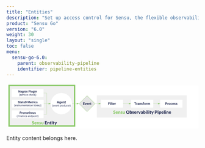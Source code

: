 ```yaml
---
title: "Entities"
description: "Set up access control for Sensu, the flexible observability pipeline. Read these documents to authenticate to Sensu and authorize access for Sensu users."
product: "Sensu Go"
version: "6.0"
weight: 30
layout: "single"
toc: false
menu:
  sensu-go-6.0:
    parent: observability-pipeline
    identifier: pipeline-entities
---
```


<svg xmlns="http://www.w3.org/2000/svg" xmlns:xlink="http://www.w3.org/1999/xlink" xmlns:lucid="lucid" viewBox="0 0 1450 350" preserveAspectRatio="xMidYMid meet"><g transform="translate(14.423076923077076 20)" lucid:page-tab-id="0_0"><path d="M0 0h1823.08v323.08H0z" fill="#fff"/><a xlink:href="../backend/" target="_top"><path d="M668.26 75.15H1346v167H668.26z" stroke="#000" stroke-opacity="0" stroke-width="2" fill="#f0f0f0"/><path class="lucid-link lucid-hotspot lucid-overlay-hotspot" d="M668.26 75.15H1346v167H668.26z" fill="none"/></a><a xlink:href="../pipeline-filter/" target="_top"><path d="M698.3 110.12c0-1.66 1.33-3 3-3H863c1.66 0 3 1.34 3 3v54c0 1.65-1.34 3-3 3H701.3c-1.67 0-3-1.35-3-3z" stroke="#000" stroke-opacity="0" fill="#fff"/><use xlink:href="#a" transform="matrix(1,0,0,1,703.2895709085567,112.11538461538461) translate(49.23988381410256 33.76402243589744)"/><path class="lucid-link lucid-hotspot lucid-overlay-hotspot" d="M698.3 110.12c0-1.66 1.33-3 3-3H863c1.66 0 3 1.34 3 3v54c0 1.65-1.34 3-3 3H701.3c-1.67 0-3-1.35-3-3z" fill="none"/></a><a xlink:href="../pipeline-transform/" target="_top"><path d="M926 110.12c0-1.66 1.34-3 3-3h161.7c1.67 0 3 1.34 3 3v54c0 1.65-1.33 3-3 3H929c-1.66 0-3-1.35-3-3z" stroke="#000" stroke-opacity="0" fill="#fff"/><use xlink:href="#b" transform="matrix(1,0,0,1,931.0000194281496,112.11538461538461) translate(18.72230568910257 33.76402243589744)"/><path class="lucid-link lucid-hotspot lucid-overlay-hotspot" d="M926 110.12c0-1.66 1.34-3 3-3h161.7c1.67 0 3 1.34 3 3v54c0 1.65-1.33 3-3 3H929c-1.66 0-3-1.35-3-3z" fill="none"/></a><a xlink:href="../pipeline-process/" target="_top"><path d="M1146 110.12c0-1.66 1.34-3 3-3h161.7c1.67 0 3 1.34 3 3v54c0 1.65-1.33 3-3 3H1149c-1.66 0-3-1.35-3-3z" stroke="#000" stroke-opacity="0" fill="#fff"/><use xlink:href="#c" transform="matrix(1,0,0,1,1151.0000194281486,112.11538461538461) translate(32.23142027243589 33.76402243589744)"/><path class="lucid-link lucid-hotspot lucid-overlay-hotspot" d="M1146 110.12c0-1.66 1.34-3 3-3h161.7c1.67 0 3 1.34 3 3v54c0 1.65-1.33 3-3 3H1149c-1.66 0-3-1.35-3-3z" fill="none"/></a><path d="M656.04 137.12h25.87" stroke="#89c967" fill="none"/><path d="M656.06 137.62h-1.02l.5-.5-.5-.5h1.02z" fill="#89c967"/><path d="M696.67 137.12l-14.26 4.63v-9.27z" stroke="#89c967" fill="#89c967"/><path d="M866.5 137.12h43.12" stroke="#89c967" fill="none"/><path d="M866.5 137.62h-.5v-1h.5z" fill="#89c967"/><path d="M924.38 137.12l-14.26 4.63v-9.27z" stroke="#89c967" fill="#89c967"/><path d="M1094.2 137.12h35.42" stroke="#89c967" fill="none"/><path d="M1094.22 137.62h-.5v-1h.5z" fill="#89c967"/><path d="M1144.38 137.12l-14.26 4.63v-9.27z" stroke="#89c967" fill="#89c967"/><a xlink:href="../pipeline-entities/" target="_top"><path d="M5.58 0H500v305.12H5.58z" stroke="#89c967" stroke-width="10" fill="#f0f0f0"/><path class="lucid-link lucid-hotspot lucid-overlay-hotspot" d="M5.58 0H500v305.12H5.58z" fill="none"/></a><path d="M266.08 57.12h23.7v79.5" stroke="#89c967" fill="none"/><path d="M266.1 57.62h-.52v-1h.5z" fill="#89c967"/><path d="M289.78 136.6v.52M267.08 137.12h36.9" stroke="#89c967" fill="none"/><path d="M267.1 137.62h-.52v-1h.5z" fill="#89c967"/><path d="M318.73 137.12l-14.26 4.63v-9.27z" stroke="#89c967" fill="#89c967"/><path d="M266.58 217.12h23.2v-79.5" stroke="#89c967" fill="none"/><path d="M266.6 217.62h-.52v-1h.5z" fill="#89c967"/><path d="M289.78 137.63v-.5M480.85 137.12h35.48" stroke="#89c967" fill="none"/><path d="M480.87 137.62h-.53v-1h.53z" fill="#89c967"/><path d="M531.1 137.12l-14.27 4.63v-9.27z" stroke="#89c967" fill="#89c967"/><a xlink:href="../backend/" target="_top"><path d="M756 180h507.7v40H756z" stroke="#000" stroke-opacity="0" stroke-width="2" fill-opacity="0"/><use xlink:href="#d" transform="matrix(1,0,0,1,756.0000201320679,180) translate(35.311711876282544 33.03418126386733)"/><use xlink:href="#e" transform="matrix(1,0,0,1,756.0000201320679,180) translate(131.66977454971118 33.03418126386733)"/><use xlink:href="#f" transform="matrix(1,0,0,1,756.0000201320679,180) translate(347.54664299139733 33.03418126386733)"/><path class="lucid-link lucid-hotspot lucid-overlay-hotspot" d="M756 180h507.7v40H756z" fill="none"/></a><a xlink:href="../pipeline-entities/" target="_top"><path d="M160 260h223.6v44.26H160z" stroke="#000" stroke-opacity="0" stroke-width="2" fill-opacity="0"/><use xlink:href="#d" transform="matrix(1,0,0,1,160,260) translate(17.248462859160668 33.03418126386733)"/><use xlink:href="#g" transform="matrix(1,0,0,1,160,260) translate(113.60652553258929 33.03418126386733)"/><path class="lucid-link lucid-hotspot lucid-overlay-hotspot" d="M160 260h223.6v44.26H160z" fill="none"/></a><a xlink:href="../pipeline-checks/" target="_top"><path d="M594.13 77.12l60 60-60 60-60-60z" stroke="#89c967" stroke-width="2" fill="#e5e5e5"/><use xlink:href="#h" transform="matrix(1,0,0,1,539.128094597964,82.11538461538461) translate(23.611478365384613 63.76402243589744)"/><path class="lucid-link lucid-hotspot lucid-overlay-hotspot" d="M594.13 77.12l60 60-60 60-60-60z" fill="none"/></a><a xlink:href="../agent/" target="_top"><path d="M480.35 137.12c0 44.18-35.8 80-80 80-44.18 0-80-35.82-80-80 0-44.2 35.82-80 80-80 44.2 0 80 35.8 80 80z" stroke="#000" stroke-opacity="0" stroke-width="2" fill="#fff"/><use xlink:href="#i" transform="matrix(1,0,0,1,325.35250883744345,62.11538461538461) translate(40.61373197115385 72.49599358974359)"/><use xlink:href="#j" transform="matrix(1,0,0,1,325.35250883744345,62.11538461538461) translate(4.678109975961533 96.59705528846155)"/><use xlink:href="#k" transform="matrix(1,0,0,1,325.35250883744345,62.11538461538461) translate(62.35163762019231 96.59705528846155)"/><path class="lucid-link lucid-hotspot lucid-overlay-hotspot" d="M480.35 137.12c0 44.18-35.8 80-80 80-44.18 0-80-35.82-80-80 0-44.2 35.82-80 80-80 44.2 0 80 35.8 80 80z" fill="none"/></a><path d="M400.35 217.62v39.5-40.74" stroke="#000" stroke-opacity="0" fill="none"/><path d="M400.35 201.62l4.64 14.26h-9.28z" stroke="#000" stroke-opacity="0" fill-opacity="0"/><a xlink:href="../pipeline-checks/" target="_top"><path d="M25.58 30.12c0-1.66 1.34-3 3-3h234c1.65 0 3 1.34 3 3v54c0 1.65-1.35 3-3 3h-234c-1.66 0-3-1.35-3-3z" stroke="#000" stroke-opacity="0" fill="#fff"/><use xlink:href="#l" transform="matrix(1,0,0,1,30.576923076922924,32.11538461538461) translate(44.63585486778845 21.400490785256405)"/><use xlink:href="#m" transform="matrix(1,0,0,1,30.576923076922924,32.11538461538461) translate(121.06908553685898 21.400490785256405)"/><use xlink:href="#n" transform="matrix(1,0,0,1,30.576923076922924,32.11538461538461) translate(50.15249399038461 44.719050480769226)"/><use xlink:href="#o" transform="matrix(1,0,0,1,30.576923076922924,32.11538461538461) translate(122.50262920673077 44.719050480769226)"/><path class="lucid-link lucid-hotspot lucid-overlay-hotspot" d="M25.58 30.12c0-1.66 1.34-3 3-3h234c1.65 0 3 1.34 3 3v54c0 1.65-1.35 3-3 3h-234c-1.66 0-3-1.35-3-3z" fill="none"/></a><a xlink:href="../pipeline-checks/" target="_top"><path d="M26.58 110.12c0-1.66 1.34-3 3-3h234c1.65 0 3 1.34 3 3v54c0 1.65-1.35 3-3 3h-234c-1.66 0-3-1.35-3-3z" stroke="#000" stroke-opacity="0" fill="#fff"/><use xlink:href="#p" transform="matrix(1,0,0,1,31.576923076922924,112.11538461538461) translate(40.292186247996796 21.400490785256405)"/><use xlink:href="#q" transform="matrix(1,0,0,1,31.576923076922924,112.11538461538461) translate(112.97879732572116 21.400490785256405)"/><use xlink:href="#r" transform="matrix(1,0,0,1,31.576923076922924,112.11538461538461) translate(11.991436298076906 44.719050480769226)"/><use xlink:href="#s" transform="matrix(1,0,0,1,31.576923076922924,112.11538461538461) translate(158.83263221153848 44.719050480769226)"/><path class="lucid-link lucid-hotspot lucid-overlay-hotspot" d="M26.58 110.12c0-1.66 1.34-3 3-3h234c1.65 0 3 1.34 3 3v54c0 1.65-1.35 3-3 3h-234c-1.66 0-3-1.35-3-3z" fill="none"/></a><a xlink:href="../pipeline-checks/" target="_top"><path d="M26.08 190.12c0-1.66 1.34-3 3-3h234c1.65 0 3 1.34 3 3v54c0 1.65-1.35 3-3 3h-234c-1.66 0-3-1.35-3-3z" stroke="#000" stroke-opacity="0" fill="#fff"/><use xlink:href="#t" transform="matrix(1,0,0,1,31.076923076922924,192.11538461538464) translate(53.57515775240384 21.400490785256405)"/><use xlink:href="#u" transform="matrix(1,0,0,1,31.076923076922924,192.11538461538464) translate(32.30675330528845 44.719050480769226)"/><use xlink:href="#v" transform="matrix(1,0,0,1,31.076923076922924,192.11538461538464) translate(116.04698768028847 44.719050480769226)"/><path class="lucid-link lucid-hotspot lucid-overlay-hotspot" d="M26.08 190.12c0-1.66 1.34-3 3-3h234c1.65 0 3 1.34 3 3v54c0 1.65-1.35 3-3 3h-234c-1.66 0-3-1.35-3-3z" fill="none"/></a><defs><path fill="#2c3458" d="M1006-595H430V0H130v-1456h948v243H430v376h576v242" id="w"/><path fill="#2c3458" d="M416 0H126v-1082h290V0zM271-1212c-92 0-162-61-162-150s68-149 162-149c93 0 162 60 162 149s-70 150-162 150" id="x"/><path fill="#2c3458" d="M416 0H126v-1536h290V0" id="y"/><path fill="#2c3458" d="M457-330c2 83 25 111 111 112 32 0 60-2 85-7V-6c-57 17-115 26-175 26-203 0-310-102-310-307v-583H10v-212h158v-266h289v266h185v212H457v540" id="z"/><path fill="#2c3458" d="M1031-175C952-60 797 20 609 20 287 20 60-206 72-543c12-330 180-559 505-559 309 0 482 214 477 537v118H365c15 134 115 234 263 234 111 0 198-40 261-121zM770-644c5-139-62-226-194-224-130 1-191 97-208 224h402" id="A"/><path fill="#2c3458" d="M719-811c-143-24-279 1-319 103V0H111v-1082h273l8 129c74-124 180-175 331-136" id="B"/><g id="a"><use transform="matrix(0.012520032051282052,0,0,0.012520032051282052,0,0)" xlink:href="#w"/><use transform="matrix(0.012520032051282052,0,0,0.012520032051282052,14.047475961538462,0)" xlink:href="#x"/><use transform="matrix(0.012520032051282052,0,0,0.012520032051282052,20.845853365384617,0)" xlink:href="#y"/><use transform="matrix(0.012520032051282052,0,0,0.012520032051282052,27.64423076923077,0)" xlink:href="#z"/><use transform="matrix(0.012520032051282052,0,0,0.012520032051282052,36.30809294871795,0)" xlink:href="#A"/><use transform="matrix(0.012520032051282052,0,0,0.012520032051282052,50.16776842948718,0)" xlink:href="#B"/></g><path fill="#2c3458" d="M1226-1213H780V0H480v-1213H40v-243h1186v243" id="C"/><path fill="#2c3458" d="M552-1102c254-4 435 134 435 383v469c1 103 15 180 43 233V0H738c-13-26-23-58-29-97C639-19 548 20 436 20 238 20 64-113 68-304c5-258 212-357 496-357h133c11-137-29-227-160-227-90 0-156 45-156 131H92c15-231 213-342 460-345zM357-325c0 76 61 124 142 124 88 0 168-45 198-105v-186H589c-152 2-232 51-232 167" id="D"/><path fill="#2c3458" d="M750-692c-1-124-48-174-173-175-81 0-142 35-183 104V0H105v-1082h272l9 125c77-97 181-145 311-145 244 0 342 151 342 403V0H750v-692" id="E"/><path fill="#2c3458" d="M529-185c94 0 168-33 168-114 0-35-18-63-53-83s-91-39-168-55C219-491 90-600 90-765c0-208 203-337 432-337 246 0 451 124 453 349H686c-2-91-62-143-165-143-86 0-151 41-153 117 0 32 16 57 46 77 63 43 257 69 335 100 151 60 229 153 229 291C978-13 554 93 282-28 162-81 60-190 56-344h274c5 106 86 159 199 159" id="F"/><path fill="#2c3458" d="M190-1174c-11-296 244-440 544-363l-3 224c-24-6-53-9-88-9-109 0-163 51-163 153v87h215v212H480V0H190v-870H29v-212h161v-92" id="G"/><path fill="#2c3458" d="M579 20C257 20 58-214 66-551c8-331 182-551 511-551 324 0 514 231 514 572 0 319-198 550-512 550zm-2-888c-169 0-222 141-222 338 0 181 61 317 224 317 170 0 223-137 223-338 0-178-64-317-225-317" id="H"/><path fill="#2c3458" d="M741-689c-2-124-40-177-163-178-82 0-141 34-178 102V0H111v-1082h271l9 121c77-94 180-141 311-141 139 0 235 55 287 165 76-110 184-165 325-165 249 0 348 151 348 411V0h-290v-690c-2-123-39-176-163-177-87 0-147 41-180 124l1 743H741v-689" id="I"/><g id="b"><use transform="matrix(0.012520032051282052,0,0,0.012520032051282052,0,0)" xlink:href="#C"/><use transform="matrix(0.012520032051282052,0,0,0.012520032051282052,15.049078525641026,0)" xlink:href="#B"/><use transform="matrix(0.012520032051282052,0,0,0.012520032051282052,24.025941506410255,0)" xlink:href="#D"/><use transform="matrix(0.012520032051282052,0,0,0.012520032051282052,37.77293669871795,0)" xlink:href="#E"/><use transform="matrix(0.012520032051282052,0,0,0.012520032051282052,52.13341346153847,0)" xlink:href="#F"/><use transform="matrix(0.012520032051282052,0,0,0.012520032051282052,65.31700721153845,0)" xlink:href="#G"/><use transform="matrix(0.012520032051282052,0,0,0.012520032051282052,74.50671073717947,0)" xlink:href="#H"/><use transform="matrix(0.012520032051282052,0,0,0.012520032051282052,89.00490785256409,0)" xlink:href="#B"/><use transform="matrix(0.012520032051282052,0,0,0.012520032051282052,98.35737179487178,0)" xlink:href="#I"/></g><path fill="#2c3458" d="M1245-974c0 302-233 466-552 461H430V0H130v-1456h568c323 5 547 167 547 482zm-303 2c1-143-93-241-237-241H430v457h268c151 1 244-71 244-216" id="J"/><path fill="#2c3458" d="M355-556c-2 203 30 338 206 343 102 3 181-63 182-161h271C1001-128 821 17 566 20 242 24 66-212 66-554c0-320 184-548 498-548 262 0 451 167 450 423H743c-1-108-75-193-184-189-162 6-202 123-204 312" id="K"/><g id="c"><use transform="matrix(0.012520032051282052,0,0,0.012520032051282052,0,0)" xlink:href="#J"/><use transform="matrix(0.012520032051282052,0,0,0.012520032051282052,16.53896233974359,0)" xlink:href="#B"/><use transform="matrix(0.012520032051282052,0,0,0.012520032051282052,25.44070512820513,0)" xlink:href="#H"/><use transform="matrix(0.012520032051282052,0,0,0.012520032051282052,39.93890224358975,0)" xlink:href="#K"/><use transform="matrix(0.012520032051282052,0,0,0.012520032051282052,53.310296474358985,0)" xlink:href="#A"/><use transform="matrix(0.012520032051282052,0,0,0.012520032051282052,67.16997195512822,0)" xlink:href="#F"/><use transform="matrix(0.012520032051282052,0,0,0.012520032051282052,80.35356570512822,0)" xlink:href="#F"/></g><path fill="#89c967" d="M524-252c120-1 200-49 194-169-8-162-195-164-324-209-183-64-330-162-324-410 5-208 127-332 287-396 178-72 447-26 571 54 32 21 62 40 88 64l-84 157c-19 43-73 61-124 33-64-36-131-79-234-79-114 0-188 47-188 150 0 109 114 131 206 161 219 72 447 139 444 429-3 234-123 379-300 445-265 98-584-9-722-154l100-158c22-40 88-51 134-21 74 48 151 104 276 103" id="L"/><path fill="#89c967" d="M1024-162C926-48 781 16 578 16 325 16 169-111 94-299c-49-123-59-309-6-439 74-183 225-315 476-315 298 0 466 176 466 475 0 66-3 115-70 115H362c16 155 90 243 244 247 98 2 155-39 218-71 37-18 85-16 110 14zM752-643c-3-120-60-196-182-196-129 0-185 80-205 196h387" id="M"/><path fill="#89c967" d="M612-820c-81 1-134 39-182 81V0H120v-1037h192c70-3 79 59 94 112 74-70 159-128 302-128 236 0 352 157 352 394V0H750v-659c0-96-44-162-138-161" id="N"/><path fill="#89c967" d="M56-725c5-259 241-361 518-318 104 16 188 63 250 124l-70 109c-15 22-27 35-60 35-81 0-126-60-222-60-69 0-122 24-122 85 0 75 88 87 152 109 156 54 328 97 328 304C830-90 649 16 394 16 236 16 110-38 22-112c35-48 58-109 103-146 116-42 152 74 285 65 73-5 130-23 130-90 0-78-87-92-154-113C219-449 52-505 56-725" id="O"/><path fill="#89c967" d="M452 16c-236 0-352-157-352-395v-658h310v658c0 97 43 162 138 161 82-1 133-37 182-80v-739h310V0H848c-67 5-80-61-95-112C679-41 594 16 452 16" id="P"/><g id="d"><use transform="matrix(0.0167346409644718,0,0,0.0167346409644718,0,0)" xlink:href="#L"/><use transform="matrix(0.0167346409644718,0,0,0.0167346409644718,18.14035080548743,0)" xlink:href="#M"/><use transform="matrix(0.0167346409644718,0,0,0.0167346409644718,36.34764017483275,0)" xlink:href="#N"/><use transform="matrix(0.0167346409644718,0,0,0.0167346409644718,55.759823693620035,0)" xlink:href="#O"/><use transform="matrix(0.0167346409644718,0,0,0.0167346409644718,70.48630774235522,0)" xlink:href="#P"/></g><path fill="#2c3458" d="M1504-1022c73 177 73 411 0 587-110 265-336 451-702 451-365 0-594-187-704-451-73-177-73-412 0-588 110-265 339-450 704-450s592 187 702 451zM802-264c280 0 410-182 410-465 0-282-131-465-410-465-281 0-412 182-412 465 0 284 130 465 412 465" id="Q"/><path fill="#2c3458" d="M666 16c-127 3-195-56-255-124C401-53 395 0 326 0H120v-1497h310v570c74-71 163-129 304-126 201 5 299 137 348 303 38 127 40 313-4 439-63 179-182 322-412 327zm124-543c0-153-21-288-164-293-99-3-151 43-196 98v440c40 45 88 70 162 70 160 0 198-144 198-315" id="R"/><path fill="#2c3458" d="M56-725c5-259 241-361 518-318 104 16 188 63 250 124l-70 109c-15 22-27 35-60 35-81 0-126-60-222-60-69 0-122 24-122 85 0 75 88 87 152 109 156 54 328 97 328 304C830-90 649 16 394 16 236 16 110-38 22-112c35-48 58-109 103-146 116-42 152 74 285 65 73-5 130-23 130-90 0-78-87-92-154-113C219-449 52-505 56-725" id="S"/><path fill="#2c3458" d="M1024-162C926-48 781 16 578 16 325 16 169-111 94-299c-49-123-59-309-6-439 74-183 225-315 476-315 298 0 466 176 466 475 0 66-3 115-70 115H362c16 155 90 243 244 247 98 2 155-39 218-71 37-18 85-16 110 14zM752-643c-3-120-60-196-182-196-129 0-185 80-205 196h387" id="T"/><path fill="#2c3458" d="M768-795c-14 65-88 29-146 29-81 0-145 43-192 130V0H120v-1037c73 2 156-8 222 4 64 11 52 105 69 166 65-96 144-190 283-190 47 0 85 11 114 34" id="U"/><path fill="#2c3458" d="M694 0H412L10-1037h258c43-1 77 23 86 54 69 227 146 446 203 684 58-239 142-456 211-684 10-29 42-55 82-54h246" id="V"/><path fill="#2c3458" d="M572-1057c257 0 406 153 406 409V0c-68-4-160 9-208-12-30-14-45-72-60-107C623-47 539 18 382 16 189 13 70-77 70-270c0-183 145-251 311-298 78-21 176-33 295-36 8-132-26-216-144-216-125 0-159 78-268 78-94 0-104-95-146-151 112-100 257-164 454-164zM366-285c-2 73 41 96 114 96 97 0 140-35 196-89v-144c-104 4-184 15-248 46-39 19-61 43-62 91" id="W"/><path fill="#2c3458" d="M440-1037V0H130v-1037h310zm-154-466c113 0 190 70 190 182 0 111-79 180-190 180-109 0-184-71-184-180 0-110 74-182 184-182" id="X"/><path fill="#2c3458" d="M440-1497V0H130v-1497h310" id="Y"/><path fill="#2c3458" d="M774-74c-71 55-172 90-290 90-196 0-304-108-304-303v-536c-70 1-146 12-146-61v-121l165-32 61-253c16-78 146-38 230-48v303h252v212H490v515c0 45 23 83 68 83 48 0 88-50 122 4" id="Z"/><path fill="#2c3458" d="M544 269c-20 41-37 60-98 60H214L414-91 0-1037h274c46-1 73 23 84 54 69 190 150 371 209 571 68-189 134-380 199-571 10-28 45-55 82-54h250" id="aa"/><g id="e"><use transform="matrix(0.0167346409644718,0,0,0.0167346409644718,0,0)" xlink:href="#Q"/><use transform="matrix(0.0167346409644718,0,0,0.0167346409644718,26.775425543154878,0)" xlink:href="#R"/><use transform="matrix(0.0167346409644718,0,0,0.0167346409644718,46.18760906194217,0)" xlink:href="#S"/><use transform="matrix(0.0167346409644718,0,0,0.0167346409644718,60.914093110677356,0)" xlink:href="#T"/><use transform="matrix(0.0167346409644718,0,0,0.0167346409644718,79.12138248002267,0)" xlink:href="#U"/><use transform="matrix(0.0167346409644718,0,0,0.0167346409644718,92.94419591667638,0)" xlink:href="#V"/><use transform="matrix(0.0167346409644718,0,0,0.0167346409644718,111.45270882338218,0)" xlink:href="#W"/><use transform="matrix(0.0167346409644718,0,0,0.0167346409644718,129.49265178308278,0)" xlink:href="#R"/><use transform="matrix(0.0167346409644718,0,0,0.0167346409644718,148.90483530187007,0)" xlink:href="#X"/><use transform="matrix(0.0167346409644718,0,0,0.0167346409644718,158.443580651619,0)" xlink:href="#Y"/><use transform="matrix(0.0167346409644718,0,0,0.0167346409644718,167.98232600136788,0)" xlink:href="#X"/><use transform="matrix(0.0167346409644718,0,0,0.0167346409644718,177.52107135111683,0)" xlink:href="#Z"/><use transform="matrix(0.0167346409644718,0,0,0.0167346409644718,190.90878412269427,0)" xlink:href="#aa"/></g><path fill="#2c3458" d="M1220-981c0 346-230 490-586 494H458V0H120v-1457h514c350 4 586 140 586 476zm-338 0c0-152-92-223-248-223H458v462h176c169 2 248-80 248-239" id="ab"/><path fill="#2c3458" d="M666 16c-111 3-175-34-236-85v398H120v-1366h192c78-3 80 73 99 128 76-81 169-148 323-148 201 0 299 140 348 307 38 128 40 313-4 439-63 179-182 321-412 327zm124-543c0-153-21-288-164-293-99-3-151 43-196 98v440c40 45 88 70 162 70 160 0 198-144 198-315" id="ac"/><path fill="#2c3458" d="M612-820c-81 1-134 39-182 81V0H120v-1037h192c70-3 79 59 94 112 74-70 159-128 302-128 236 0 352 157 352 394V0H750v-659c0-96-44-162-138-161" id="ad"/><g id="f"><use transform="matrix(0.0167346409644718,0,0,0.0167346409644718,0,0)" xlink:href="#ab"/><use transform="matrix(0.0167346409644718,0,0,0.0167346409644718,21.353401870666016,0)" xlink:href="#X"/><use transform="matrix(0.0167346409644718,0,0,0.0167346409644718,30.89214722041494,0)" xlink:href="#ac"/><use transform="matrix(0.0167346409644718,0,0,0.0167346409644718,50.23739217534434,0)" xlink:href="#T"/><use transform="matrix(0.0167346409644718,0,0,0.0167346409644718,68.44468154468966,0)" xlink:href="#Y"/><use transform="matrix(0.0167346409644718,0,0,0.0167346409644718,77.98342689443858,0)" xlink:href="#X"/><use transform="matrix(0.0167346409644718,0,0,0.0167346409644718,87.5221722441875,0)" xlink:href="#ad"/><use transform="matrix(0.0167346409644718,0,0,0.0167346409644718,106.93435576297479,0)" xlink:href="#T"/></g><path fill="#2c3458" d="M1058-1457v260H460v340h458v250H460v347h598V0H120v-1457h938" id="ae"/><g id="g"><use transform="matrix(0.0167346409644718,0,0,0.0167346409644718,0,0)" xlink:href="#ae"/><use transform="matrix(0.0167346409644718,0,0,0.0167346409644718,18.910144289853132,0)" xlink:href="#ad"/><use transform="matrix(0.0167346409644718,0,0,0.0167346409644718,38.32232780864042,0)" xlink:href="#Z"/><use transform="matrix(0.0167346409644718,0,0,0.0167346409644718,51.710040580217864,0)" xlink:href="#X"/><use transform="matrix(0.0167346409644718,0,0,0.0167346409644718,61.248785929966786,0)" xlink:href="#Z"/><use transform="matrix(0.0167346409644718,0,0,0.0167346409644718,74.63649870154423,0)" xlink:href="#aa"/></g><path fill="#2c3458" d="M1006-631H430v390h676V0H130v-1456h974v243H430v347h576v235" id="af"/><path fill="#2c3458" d="M516-353l201-729h302L654 0H378L13-1082h302" id="ag"/><g id="h"><use transform="matrix(0.012520032051282052,0,0,0.012520032051282052,0,0)" xlink:href="#af"/><use transform="matrix(0.012520032051282052,0,0,0.012520032051282052,14.097556089743591,0)" xlink:href="#ag"/><use transform="matrix(0.012520032051282052,0,0,0.012520032051282052,26.893028846153847,0)" xlink:href="#A"/><use transform="matrix(0.012520032051282052,0,0,0.012520032051282052,40.75270432692308,0)" xlink:href="#E"/><use transform="matrix(0.012520032051282052,0,0,0.012520032051282052,55.11318108974359,0)" xlink:href="#z"/></g><path fill="#2c3458" d="M952-300H426L326 0H7l542-1456h278L1372 0h-319zM507-543h364l-183-545" id="ah"/><path fill="#2c3458" d="M505 20C221 18 69-239 69-549c0-302 153-553 438-553 119 0 211 41 277 122l12-102h262V-36c-8 305-208 458-520 462-160 1-335-76-403-170L263 80c72 81 159 121 262 121 172 1 260-107 243-294C701-18 614 20 505 20zm76-887c-165 0-223 147-223 339 0 172 66 314 221 314 88 0 151-33 189-99v-455c-39-66-101-99-187-99" id="ai"/><g id="i"><use transform="matrix(0.012520032051282052,0,0,0.012520032051282052,0,0)" xlink:href="#ah"/><use transform="matrix(0.012520032051282052,0,0,0.012520032051282052,17.252604166666668,0)" xlink:href="#ai"/><use transform="matrix(0.012520032051282052,0,0,0.012520032051282052,31.888521634615387,0)" xlink:href="#A"/><use transform="matrix(0.012520032051282052,0,0,0.012520032051282052,45.74819711538462,0)" xlink:href="#E"/><use transform="matrix(0.012520032051282052,0,0,0.012520032051282052,60.10867387820513,0)" xlink:href="#z"/></g><path fill="#2c3458" d="M319-664C304-226 428 158 661 357l-38 113c-89-49-172-133-254-248C142-97 71-578 194-1025c67-244 240-513 429-618l38 122c-201 153-330 502-342 857" id="aj"/><path fill="#2c3458" d="M599-131c141 0 220-65 285-146l113 88C906-50 770 20 589 20 281 21 93-214 93-545c0-223 93-397 233-485 74-48 154-72 240-72 300 2 449 218 445 537v77H278c0 197 129 357 321 357zm227-509c-3-180-88-310-260-310-170 0-264 140-282 310h542" id="ak"/><path fill="#2c3458" d="M497-251l268-831h189L566 0H425L33-1082h189" id="al"/><path fill="#2c3458" d="M589-945c-131 0-219 81-264 174V0H140v-1082h175l6 136c83-104 191-156 324-156 229 0 346 129 346 387V0H806v-716c-2-153-65-229-217-229" id="am"/><path fill="#2c3458" d="M456 20C285 20 205-92 206-268v-671H9v-143h197v-262h185v262h202v143H391v671c-9 125 92 149 207 118V0c-49 13-96 20-142 20" id="an"/><g id="j"><use transform="matrix(0.00939002403846154,0,0,0.00939002403846154,0,0)" xlink:href="#aj"/><use transform="matrix(0.00939002403846154,0,0,0.00939002403846154,6.5730168269230775,0)" xlink:href="#ak"/><use transform="matrix(0.00939002403846154,0,0,0.00939002403846154,16.639122596153847,0)" xlink:href="#al"/><use transform="matrix(0.00939002403846154,0,0,0.00939002403846154,25.831956129807693,0)" xlink:href="#ak"/><use transform="matrix(0.00939002403846154,0,0,0.00939002403846154,36.02013221153847,0)" xlink:href="#am"/><use transform="matrix(0.00939002403846154,0,0,0.00939002403846154,46.63085937500001,0)" xlink:href="#an"/></g><path fill="#2c3458" d="M632-1102c291 0 422 251 422 573 0 297-141 548-419 549-131 0-235-42-310-125v521H140v-1498h169l9 120c75-93 180-140 314-140zm-53 971c207 0 290-180 290-419 0-218-92-395-292-395-112 0-196 50-252 149v517c55 99 140 148 254 148" id="ao"/><path fill="#2c3458" d="M663-916c-163-27-288 18-338 148V0H140v-1082h180l3 125c61-97 147-145 258-145 36 0 63 5 82 14v172" id="ap"/><path fill="#2c3458" d="M584 20C278 26 81-227 91-551c10-320 175-545 491-551 308-5 503 247 494 573-9 322-175 543-492 549zm-2-970c-208 0-305 185-305 421 0 216 106 398 307 398 211 0 307-186 307-420 0-214-109-399-309-399" id="aq"/><path fill="#2c3458" d="M520 20C244 20 95-247 95-550c0-298 151-550 427-552 127 0 227 43 301 130v-564h185V0H838l-9-116C755-25 652 20 520 20zm48-965c-210 0-288 177-288 416 0 218 87 392 286 392 117 0 203-53 257-158v-497c-55-102-140-153-255-153" id="ar"/><path fill="#2c3458" d="M491 20c-241-1-355-148-355-398v-704h185v699c0 164 67 246 200 246 141 0 235-53 282-158v-787h185V0H812l-4-107C736-22 630 20 491 20" id="as"/><path fill="#2c3458" d="M277-555c0 244 77 420 297 424 127 2 249-93 255-210h175C980-127 805 20 574 20 258 20 81-222 92-562c11-319 164-533 481-540 237-5 426 165 431 392H829c-7-133-115-242-256-240-209 4-296 166-296 395" id="at"/><path fill="#2c3458" d="M38 357C331 141 457-487 337-984c-53-219-157-429-299-546l39-113c190 106 362 378 431 621 75 268 76 597 0 868C440 88 266 365 77 470" id="au"/><g id="k"><use transform="matrix(0.00939002403846154,0,0,0.00939002403846154,0,0)" xlink:href="#ao"/><use transform="matrix(0.00939002403846154,0,0,0.00939002403846154,10.789137620192308,0)" xlink:href="#ap"/><use transform="matrix(0.00939002403846154,0,0,0.00939002403846154,17.108623798076927,0)" xlink:href="#aq"/><use transform="matrix(0.00939002403846154,0,0,0.00939002403846154,28.076171875000007,0)" xlink:href="#ar"/><use transform="matrix(0.00939002403846154,0,0,0.00939002403846154,38.921649639423094,0)" xlink:href="#as"/><use transform="matrix(0.00939002403846154,0,0,0.00939002403846154,49.52298677884617,0)" xlink:href="#at"/><use transform="matrix(0.00939002403846154,0,0,0.00939002403846154,59.589092548076934,0)" xlink:href="#ak"/><use transform="matrix(0.00939002403846154,0,0,0.00939002403846154,69.77726862980771,0)" xlink:href="#ap"/><use transform="matrix(0.00939002403846154,0,0,0.00939002403846154,76.28455528846155,0)" xlink:href="#au"/></g><path fill="#2c3458" d="M1314 0h-300L430-958V0H130v-1456h300l585 960v-960h299V0" id="av"/><g id="l"><use transform="matrix(0.010955028044871796,0,0,0.010955028044871796,0,0)" xlink:href="#av"/><use transform="matrix(0.010955028044871796,0,0,0.010955028044871796,15.840970552884617,0)" xlink:href="#D"/><use transform="matrix(0.010955028044871796,0,0,0.010955028044871796,27.86959134615385,0)" xlink:href="#ai"/><use transform="matrix(0.010955028044871796,0,0,0.010955028044871796,40.67601913060898,0)" xlink:href="#x"/><use transform="matrix(0.010955028044871796,0,0,0.010955028044871796,46.624599358974365,0)" xlink:href="#H"/><use transform="matrix(0.010955028044871796,0,0,0.010955028044871796,59.310521834935905,0)" xlink:href="#F"/></g><path fill="#2c3458" d="M463 20c-241-1-359-147-359-393v-709h289v699c0 113 51 169 154 169 98 0 165-34 202-102v-766h290V0H767l-8-110C688-23 589 20 463 20" id="aw"/><g id="m"><use transform="matrix(0.010955028044871796,0,0,0.010955028044871796,0,0)" xlink:href="#J"/><use transform="matrix(0.010955028044871796,0,0,0.010955028044871796,14.471592047275642,0)" xlink:href="#y"/><use transform="matrix(0.010955028044871796,0,0,0.010955028044871796,20.42017227564103,0)" xlink:href="#aw"/><use transform="matrix(0.010955028044871796,0,0,0.010955028044871796,32.97463441506411,0)" xlink:href="#ai"/><use transform="matrix(0.010955028044871796,0,0,0.010955028044871796,45.78106219951925,0)" xlink:href="#x"/><use transform="matrix(0.010955028044871796,0,0,0.010955028044871796,51.72964242788463,0)" xlink:href="#E"/></g><path fill="#2c3458" d="M538-131c121 0 232-49 232-156 0-50-20-88-56-117-73-60-334-92-420-143-92-55-162-110-162-238 0-190 192-317 400-317 223 0 414 129 413 338H759c0-108-110-186-227-186-119 0-215 53-215 159 0 45 18 78 53 101 76 52 331 90 416 139 98 57 169 115 169 251C955-92 760 20 538 20c-176 0-314-68-386-174-38-55-57-115-57-179h185c6 129 116 202 258 202" id="ax"/><path fill="#2c3458" d="M341 0H156v-1082h185V0zm-91-1264c-68 0-108-42-109-105 0-62 41-107 109-107s110 44 110 107-42 105-110 105" id="ay"/><g id="n"><use transform="matrix(0.00939002403846154,0,0,0.00939002403846154,0,0)" xlink:href="#aj"/><use transform="matrix(0.00939002403846154,0,0,0.00939002403846154,6.5730168269230775,0)" xlink:href="#ax"/><use transform="matrix(0.00939002403846154,0,0,0.00939002403846154,16.488882211538463,0)" xlink:href="#ak"/><use transform="matrix(0.00939002403846154,0,0,0.00939002403846154,26.677058293269234,0)" xlink:href="#ap"/><use transform="matrix(0.00939002403846154,0,0,0.00939002403846154,33.35336538461539,0)" xlink:href="#al"/><use transform="matrix(0.00939002403846154,0,0,0.00939002403846154,42.66826923076923,0)" xlink:href="#ay"/><use transform="matrix(0.00939002403846154,0,0,0.00939002403846154,47.33511117788462,0)" xlink:href="#at"/><use transform="matrix(0.00939002403846154,0,0,0.00939002403846154,57.40121694711539,0)" xlink:href="#ak"/></g><path fill="#2c3458" d="M589-945c-131 0-219 81-264 174V0H140v-1536h185v585c82-101 189-151 320-151 229 0 346 129 346 387V0H806v-716c-2-153-65-229-217-229" id="az"/><path fill="#2c3458" d="M442-501L326-380V0H141v-1536h185v929c135-169 291-317 436-475h225L566-630 1036 0H819" id="aA"/><g id="o"><use transform="matrix(0.00939002403846154,0,0,0.00939002403846154,0,0)" xlink:href="#at"/><use transform="matrix(0.00939002403846154,0,0,0.00939002403846154,10.06610576923077,0)" xlink:href="#az"/><use transform="matrix(0.00939002403846154,0,0,0.00939002403846154,20.658052884615387,0)" xlink:href="#ak"/><use transform="matrix(0.00939002403846154,0,0,0.00939002403846154,30.846228966346157,0)" xlink:href="#at"/><use transform="matrix(0.00939002403846154,0,0,0.00939002403846154,40.91233473557693,0)" xlink:href="#aA"/><use transform="matrix(0.00939002403846154,0,0,0.00939002403846154,50.65917968750001,0)" xlink:href="#au"/></g><path fill="#2c3458" d="M658-217c127 0 227-49 227-165 0-57-21-98-60-130-79-64-370-142-463-196-162-95-248-210-248-361 0-280 246-403 537-407 213-3 383 84 467 216 45 69 68 147 68 234H886c0-139-96-211-240-211-129 0-232 55-232 169 0 47 24 87 72 119s117 62 210 90c171 51 295 115 373 191s117 171 117 284c-2 272-237 411-528 404C331 13 78-135 69-458h301c0 161 96 241 288 241" id="aB"/><path fill="#2c3458" d="M130 0v-1456h448c435 14 673 299 665 762-5 285-130 500-319 606C822-31 708 0 581 0H130zm809-685c9-311-79-526-361-528H430v972h145c252-2 356-181 364-444" id="aC"/><g id="p"><use transform="matrix(0.010955028044871796,0,0,0.010955028044871796,0,0)" xlink:href="#aB"/><use transform="matrix(0.010955028044871796,0,0,0.010955028044871796,13.792380308493591,0)" xlink:href="#z"/><use transform="matrix(0.010955028044871796,0,0,0.010955028044871796,21.373259715544876,0)" xlink:href="#D"/><use transform="matrix(0.010955028044871796,0,0,0.010955028044871796,33.40188050881411,0)" xlink:href="#z"/><use transform="matrix(0.010955028044871796,0,0,0.010955028044871796,40.982759915865394,0)" xlink:href="#F"/><use transform="matrix(0.010955028044871796,0,0,0.010955028044871796,52.51840444711539,0)" xlink:href="#aC"/></g><path fill="#2c3458" d="M522-1456L896-400l372-1056h394V0h-301c-7-379 15-728 30-1085L998 0H792L400-1084c15 357 37 705 30 1084H130v-1456h392" id="aD"/><g id="q"><use transform="matrix(0.010955028044871796,0,0,0.010955028044871796,0,0)" xlink:href="#aD"/><use transform="matrix(0.010955028044871796,0,0,0.010955028044871796,19.6533203125,0)" xlink:href="#A"/><use transform="matrix(0.010955028044871796,0,0,0.010955028044871796,31.78053635817308,0)" xlink:href="#z"/><use transform="matrix(0.010955028044871796,0,0,0.010955028044871796,39.361415765224365,0)" xlink:href="#B"/><use transform="matrix(0.010955028044871796,0,0,0.010955028044871796,47.54482171474359,0)" xlink:href="#x"/><use transform="matrix(0.010955028044871796,0,0,0.010955028044871796,53.49340194310899,0)" xlink:href="#K"/><use transform="matrix(0.010955028044871796,0,0,0.010955028044871796,65.19337189503206,0)" xlink:href="#F"/></g><path fill="#2c3458" d="M1240-945c-141 0-250 95-250 227V0H804v-709c0-157-77-236-231-236-121 0-204 52-249 155V0H139v-1082h175l5 120c79-93 186-140 321-140 151 0 254 58 309 174 69-98 181-174 345-174 237 0 362 126 362 377V0h-185v-714c-2-159-67-231-231-231" id="aE"/><path fill="#2c3458" d="M561-1102c238-4 403 126 403 351v498c0 99 13 178 38 237V0H808c-11-21-19-59-26-114C696-25 593 20 474 20c-199 0-368-130-365-320 4-251 214-359 490-356h180v-85c-1-135-86-212-229-212-115 0-232 67-233 171H131c20-205 206-316 430-320zM294-326c0 117 90 185 207 185 122 0 239-75 278-162v-222H634c-227 0-340 66-340 199" id="aF"/><g id="r"><use transform="matrix(0.00939002403846154,0,0,0.00939002403846154,0,0)" xlink:href="#aj"/><use transform="matrix(0.00939002403846154,0,0,0.00939002403846154,6.5730168269230775,0)" xlink:href="#ay"/><use transform="matrix(0.00939002403846154,0,0,0.00939002403846154,11.239858774038463,0)" xlink:href="#am"/><use transform="matrix(0.00939002403846154,0,0,0.00939002403846154,21.850585937500004,0)" xlink:href="#ax"/><use transform="matrix(0.00939002403846154,0,0,0.00939002403846154,31.76645132211539,0)" xlink:href="#an"/><use transform="matrix(0.00939002403846154,0,0,0.00939002403846154,38.04837740384616,0)" xlink:href="#ap"/><use transform="matrix(0.00939002403846154,0,0,0.00939002403846154,44.55566406250001,0)" xlink:href="#as"/><use transform="matrix(0.00939002403846154,0,0,0.00939002403846154,55.15700120192309,0)" xlink:href="#aE"/><use transform="matrix(0.00939002403846154,0,0,0.00939002403846154,72.01209435096155,0)" xlink:href="#ak"/><use transform="matrix(0.00939002403846154,0,0,0.00939002403846154,82.20027043269232,0)" xlink:href="#am"/><use transform="matrix(0.00939002403846154,0,0,0.00939002403846154,92.81099759615388,0)" xlink:href="#an"/><use transform="matrix(0.00939002403846154,0,0,0.00939002403846154,99.09292367788464,0)" xlink:href="#aF"/><use transform="matrix(0.00939002403846154,0,0,0.00939002403846154,109.5534104567308,0)" xlink:href="#an"/><use transform="matrix(0.00939002403846154,0,0,0.00939002403846154,115.83533653846158,0)" xlink:href="#ay"/><use transform="matrix(0.00939002403846154,0,0,0.00939002403846154,120.50217848557696,0)" xlink:href="#aq"/><use transform="matrix(0.00939002403846154,0,0,0.00939002403846154,131.46972656250003,0)" xlink:href="#am"/></g><path fill="#2c3458" d="M341 0H156v-1536h185V0" id="aG"/><path fill="#2c3458" d="M634-1102c292 0 422 254 422 573 0 298-143 547-420 549-137 0-242-48-317-145L310 0H140v-1536h185v573c75-93 178-139 309-139zm-44 965c207 0 281-175 281-413 0-224-79-395-283-395-122 0-210 57-263 170v468c57 113 145 170 265 170" id="aH"/><path fill="#2c3458" d="M494-271l252-811h198L509 167C425 381 299 474 84 421V271c167 16 242-37 283-173l41-110L22-1082h202" id="aI"/><g id="s"><use transform="matrix(0.00939002403846154,0,0,0.00939002403846154,0,0)" xlink:href="#aG"/><use transform="matrix(0.00939002403846154,0,0,0.00939002403846154,4.666841947115385,0)" xlink:href="#ay"/><use transform="matrix(0.00939002403846154,0,0,0.00939002403846154,9.33368389423077,0)" xlink:href="#aH"/><use transform="matrix(0.00939002403846154,0,0,0.00939002403846154,20.12282151442308,0)" xlink:href="#ap"/><use transform="matrix(0.00939002403846154,0,0,0.00939002403846154,26.254507211538467,0)" xlink:href="#aF"/><use transform="matrix(0.00939002403846154,0,0,0.00939002403846154,36.71499399038462,0)" xlink:href="#ap"/><use transform="matrix(0.00939002403846154,0,0,0.00939002403846154,43.391301081730774,0)" xlink:href="#aI"/><use transform="matrix(0.00939002403846154,0,0,0.00939002403846154,52.49023437500001,0)" xlink:href="#au"/></g><path fill="#2c3458" d="M750-685c-1-124-48-182-173-182-85 0-146 33-184 98V0H104v-1536h289v572c77-92 173-138 289-138 235 0 357 136 357 409V0H750v-685" id="aJ"/><g id="t"><use transform="matrix(0.010955028044871796,0,0,0.010955028044871796,0,0)" xlink:href="#J"/><use transform="matrix(0.010955028044871796,0,0,0.010955028044871796,14.471592047275642,0)" xlink:href="#B"/><use transform="matrix(0.010955028044871796,0,0,0.010955028044871796,22.26061698717949,0)" xlink:href="#H"/><use transform="matrix(0.010955028044871796,0,0,0.010955028044871796,34.94653946314103,0)" xlink:href="#I"/><use transform="matrix(0.010955028044871796,0,0,0.010955028044871796,54.36980418669872,0)" xlink:href="#A"/><use transform="matrix(0.010955028044871796,0,0,0.010955028044871796,66.4970202323718,0)" xlink:href="#z"/><use transform="matrix(0.010955028044871796,0,0,0.010955028044871796,74.07789963942308,0)" xlink:href="#aJ"/><use transform="matrix(0.010955028044871796,0,0,0.010955028044871796,86.63236177884616,0)" xlink:href="#A"/><use transform="matrix(0.010955028044871796,0,0,0.010955028044871796,98.75957782451924,0)" xlink:href="#aw"/><use transform="matrix(0.010955028044871796,0,0,0.010955028044871796,111.31403996394232,0)" xlink:href="#F"/></g><path fill="#2c3458" d="M177 125H18l608-1581h158" id="aK"/><g id="u"><use transform="matrix(0.00939002403846154,0,0,0.00939002403846154,0,0)" xlink:href="#aj"/><use transform="matrix(0.00939002403846154,0,0,0.00939002403846154,6.5730168269230775,0)" xlink:href="#aK"/><use transform="matrix(0.00939002403846154,0,0,0.00939002403846154,14.498197115384617,0)" xlink:href="#aE"/><use transform="matrix(0.00939002403846154,0,0,0.00939002403846154,31.35329026442308,0)" xlink:href="#ak"/><use transform="matrix(0.00939002403846154,0,0,0.00939002403846154,41.541466346153854,0)" xlink:href="#an"/><use transform="matrix(0.00939002403846154,0,0,0.00939002403846154,47.82339242788463,0)" xlink:href="#ap"/><use transform="matrix(0.00939002403846154,0,0,0.00939002403846154,54.33067908653848,0)" xlink:href="#ay"/><use transform="matrix(0.00939002403846154,0,0,0.00939002403846154,58.99752103365386,0)" xlink:href="#at"/><use transform="matrix(0.00939002403846154,0,0,0.00939002403846154,69.06362680288463,0)" xlink:href="#ax"/></g><g id="v"><use transform="matrix(0.00939002403846154,0,0,0.00939002403846154,0,0)" xlink:href="#ak"/><use transform="matrix(0.00939002403846154,0,0,0.00939002403846154,10.18817608173077,0)" xlink:href="#am"/><use transform="matrix(0.00939002403846154,0,0,0.00939002403846154,20.79890324519231,0)" xlink:href="#ar"/><use transform="matrix(0.00939002403846154,0,0,0.00939002403846154,31.644381009615383,0)" xlink:href="#ao"/><use transform="matrix(0.00939002403846154,0,0,0.00939002403846154,42.433518629807686,0)" xlink:href="#aq"/><use transform="matrix(0.00939002403846154,0,0,0.00939002403846154,53.401066706730774,0)" xlink:href="#ay"/><use transform="matrix(0.00939002403846154,0,0,0.00939002403846154,58.06790865384616,0)" xlink:href="#am"/><use transform="matrix(0.00939002403846154,0,0,0.00939002403846154,68.67863581730771,0)" xlink:href="#an"/><use transform="matrix(0.00939002403846154,0,0,0.00939002403846154,74.96056189903848,0)" xlink:href="#au"/></g></defs></g> <!--Source at https://app.lucidchart.com/invitations/accept/d8de1c8b-d708-4621-b465-6aebcd589574--> </svg>

Entity content belongs here.

